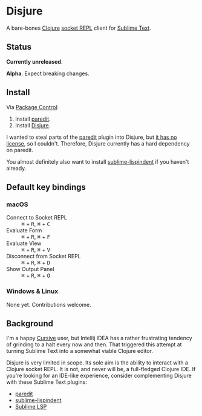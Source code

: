# Disjure

A bare-bones [Clojure] [socket REPL] client for [Sublime Text].

## Status

**Currently unreleased**.

**Alpha**. Expect breaking changes.

## Install

Via [Package Control]:

1. Install [paredit].
2. Install [Disjure].

I wanted to steal parts of the [paredit] plugin into Disjure, but
[it has no license](https://github.com/odyssomay/paredit/issues/29), so I
couldn't. Therefore, Disjure currently has a hard dependency on paredit.

You almost definitely also want to install [sublime-lispindent] if you haven't
already.

## Default key bindings

### macOS

<dl>
  <dt>Connect to Socket REPL<dt>
  <dd><kbd>⌘</kbd> + <kbd>R</kbd>, <kbd>⌘</kbd> + <kbd>C</kbd></dd>
  <dt>Evaluate Form<dt>
  <dd><kbd>⌘</kbd> + <kbd>R</kbd>, <kbd>⌘</kbd> + <kbd>F</kbd></dd>
  <dt>Evaluate View<dt>
  <dd><kbd>⌘</kbd> + <kbd>R</kbd>, <kbd>⌘</kbd> + <kbd>V</kbd></dd>
  <dt>Disconnect from Socket REPL<dt>
  <dd><kbd>⌘</kbd> + <kbd>R</kbd>, <kbd>⌘</kbd> + <kbd>D</kbd></dd>
  <dt>Show Output Panel<dt>
  <dd><kbd>⌘</kbd> + <kbd>R</kbd>, <kbd>⌘</kbd> + <kbd>O</kbd></dd>
</dl>

### Windows & Linux

None yet. Contributions welcome.

## Background

I'm a happy [Cursive] user, but Intellij IDEA has a rather frustrating tendency
of grinding to a halt every now and then. That triggered this attempt at
turning Sublime Text into a somewhat viable Clojure editor.

Disjure is very limited in scope. Its sole aim is the ability to interact
with a Clojure socket REPL. It is not, and never will be, a full-fledged Clojure
IDE. If you're looking for an IDE-like experience, consider complementing
Disjure with these Sublime Text plugins:

- [paredit]
- [sublime-lispindent]
- [Sublime LSP](https://github.com/sublimelsp/LSP/blob/master/docs/index.md#clojurea-nameclojure)

[clojure]: https://www.clojure.org
[Cursive]: https://cursive-ide.com
[Disjure]: https://github.com/eerohele/disjure
[Package Control]: https://www.packagecontrol.io
[paredit]: https://github.com/odyssomay/paredit
[socket REPL]: https://clojure.org/reference/repl_and_main
[sublime-lispindent]: https://github.com/odyssomay/sublime-lispindent
[Sublime Text]: https://www.sublimetext.com
